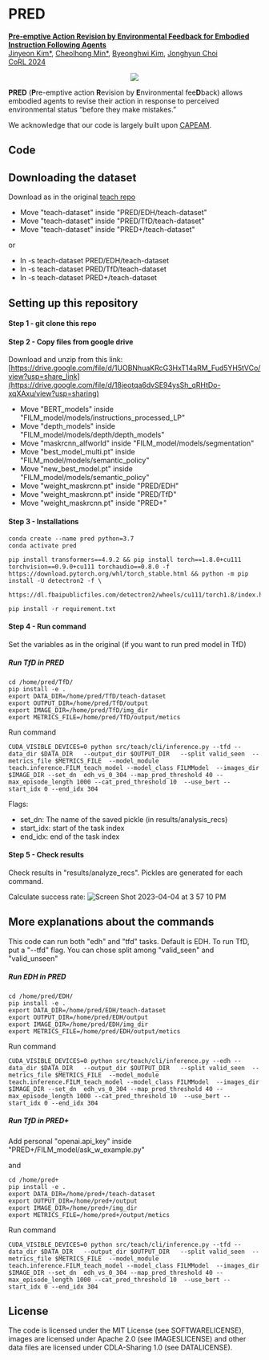 # PRED

<a href="https://pred-agent.github.io/"> <b> Pre-emptive Action Revision by Environmental Feedback for Embodied Instruction Following Agents </b> </a>
<br>
<a href="http://jinyeonkim.github.io/">Jinyeon Kim*</a>,
<a href="https://mch0916.githueb.io/">Cheolhong Min*</a>,
<a href="https://bhkim94.github.io/">Byeonghwi Kim</a>,
<a href="http://ppolon.github.io/"> Jonghyun Choi </a>
<br>
<a href="https://www.corl.org/"> CoRL 2024 </a>

<p align="center">
  <img src="Teaser.png">
</p>

**PRED** (**P**re-emptive action **R**evision by **E**nvironmental fee**D**back) allows embodied agents to revise their action in response to perceived environmental status “before they make mistakes.”

We acknowledge that our code is largely built upon <a href="https://bhkim94.github.io/projects/CAPEAM/">CAPEAM</a>.

## Code

## Downloading the dataset
Download as in the original [teach repo](https://github.com/alexa/teach#downloading-the-dataset)
- Move "teach-dataset" inside "PRED/EDH/teach-dataset"
- Move "teach-dataset" inside "PRED/TfD/teach-dataset"
- Move "teach-dataset" inside "PRED+/teach-dataset"

or

- ln -s teach-dataset PRED/EDH/teach-dataset
- ln -s teach-dataset PRED/TfD/teach-dataset
- ln -s teach-dataset PRED+/teach-dataset


## Setting up this repository


#### Step 1 - git clone this repo
#### Step 2 - Copy files from google drive 
Download and unzip from this link: [https://drive.google.com/file/d/1UOBNhuaKRcG3HxT14aRM_Fud5YH5tVCo/view?usp=share_link](https://drive.google.com/file/d/18jeotqa6dvSE94ysSh_qRHtDo-xqXAxu/view?usp=sharing)

- Move "BERT_models" inside "FILM_model/models/instructions_processed_LP"
- Move "depth_models" inside "FILM_model/models/depth/depth_models"
- Move "maskrcnn_alfworld" inside "FILM_model/models/segmentation"
- Move "best_model_multi.pt" inside "FILM_model/models/semantic_policy"
- Move "new_best_model.pt" inside "FILM_model/models/semantic_policy"
- Move "weight_maskrcnn.pt" inside "PRED/EDH"
- Move "weight_maskrcnn.pt" inside "PRED/TfD"
- Move "weight_maskrcnn.pt" inside "PRED+"


#### Step 3 - Installations
```
conda create --name pred python=3.7 
conda activate pred

pip install transformers==4.9.2 && pip install torch==1.8.0+cu111 torchvision==0.9.0+cu111 torchaudio==0.8.0 -f https://download.pytorch.org/whl/torch_stable.html && python -m pip install -U detectron2 -f \
  https://dl.fbaipublicfiles.com/detectron2/wheels/cu111/torch1.8/index.html

pip install -r requirement.txt
```

#### Step 4 - Run command 
Set the variables as in the original (if you want to run pred model in TfD)

##### Run TfD in PRED
  ```
  cd /home/pred/TfD/
  pip install -e .
  export DATA_DIR=/home/pred/TfD/teach-dataset
  export OUTPUT_DIR=/home/pred/TfD/output
  export IMAGE_DIR=/home/pred/TfD/img_dir
  export METRICS_FILE=/home/pred/TfD/output/metics
  ```
  
  Run command 
  
  ```
  CUDA_VISIBLE_DEVICES=0 python src/teach/cli/inference.py --tfd --data_dir $DATA_DIR   --output_dir $OUTPUT_DIR   --split valid_seen  --metrics_file $METRICS_FILE  --model_module teach.inference.FILM_teach_model --model_class FILMModel  --images_dir $IMAGE_DIR --set_dn  edh_vs_0_304 --map_pred_threshold 40 --max_episode_length 1000 --cat_pred_threshold 10  --use_bert --start_idx 0 --end_idx 304
  ```

Flags:
- set_dn: The name of the saved pickle (in results/analysis_recs)
- start_idx: start of the task index
- end_idx: end of the task index


#### Step 5 - Check results 

Check results in "results/analyze_recs". Pickles are generated for each command. 

Calculate success rate:
![Screen Shot 2023-04-04 at 3 57 10 PM](https://user-images.githubusercontent.com/77866067/229905790-dc4b2b11-48bf-4478-8bbc-035cfe5f38e1.png)


## More explanations about the commands
This code can run both "edh" and "tfd" tasks.
Default is EDH. To run TfD, put a "--tfd" flag.
You can chose split among "valid_seen" and "valid_unseen"

##### Run EDH in PRED
  ```
  cd /home/pred/EDH/
  pip install -e .
  export DATA_DIR=/home/pred/EDH/teach-dataset
  export OUTPUT_DIR=/home/pred/EDH/output
  export IMAGE_DIR=/home/pred/EDH/img_dir
  export METRICS_FILE=/home/pred/EDH/output/metics
  ```
  
  Run command 
  
  ```
  CUDA_VISIBLE_DEVICES=0 python src/teach/cli/inference.py --edh --data_dir $DATA_DIR   --output_dir $OUTPUT_DIR   --split valid_seen  --metrics_file $METRICS_FILE  --model_module teach.inference.FILM_teach_model --model_class FILMModel  --images_dir $IMAGE_DIR --set_dn  edh_vs_0_304 --map_pred_threshold 40 --max_episode_length 1000 --cat_pred_threshold 10  --use_bert --start_idx 0 --end_idx 304
  ```

##### Run TfD in PRED+
  Add personal "openai.api_key" inside "PRED+/FILM_model/ask_w_example.py"

  and 

  ```
  cd /home/pred+
  pip install -e .
  export DATA_DIR=/home/pred+/teach-dataset
  export OUTPUT_DIR=/home/pred+/output
  export IMAGE_DIR=/home/pred+/img_dir
  export METRICS_FILE=/home/pred+/output/metics
  ```
  
  Run command 
  
  ```
  CUDA_VISIBLE_DEVICES=0 python src/teach/cli/inference.py --tfd --data_dir $DATA_DIR   --output_dir $OUTPUT_DIR   --split valid_seen  --metrics_file $METRICS_FILE  --model_module teach.inference.FILM_teach_model --model_class FILMModel  --images_dir $IMAGE_DIR --set_dn  edh_vs_0_304 --map_pred_threshold 40 --max_episode_length 1000 --cat_pred_threshold 10  --use_bert --start_idx 0 --end_idx 304
  ```


## License

The code is licensed under the MIT License (see SOFTWARELICENSE), images are licensed under Apache 2.0 
(see IMAGESLICENSE) and other data files are licensed under CDLA-Sharing 1.0 (see DATALICENSE).

